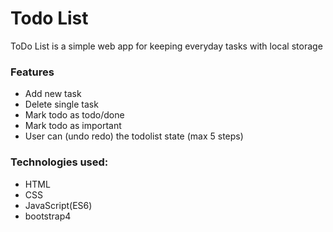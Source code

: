 # Todo List 

ToDo List is a simple web app for keeping everyday tasks with local storage

### Features

* Add new task
* Delete single task
* Mark  todo as todo/done
* Mark  todo as important
* User can (undo redo) the todolist state (max 5 steps)

### Technologies used:

* HTML
* CSS
* JavaScript(ES6)
* bootstrap4
